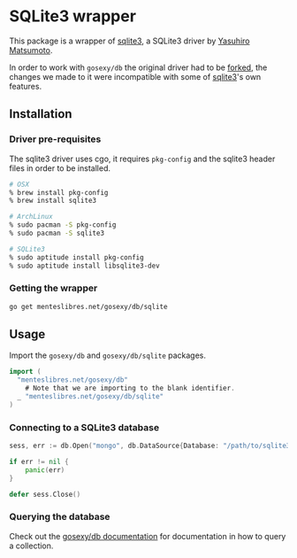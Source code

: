 # SQLite3 wrapper

This package is a wrapper of [sqlite3](https://github.com/mattn/go-sqlite3), a
SQLite3 driver by [Yasuhiro Matsumoto](http://mattn.kaoriya.net/).

In order to work with `gosexy/db` the original driver had to be
[forked][1], the changes we made to it were incompatible with some of
[sqlite3][1]'s own features.

## Installation

### Driver pre-requisites

The sqlite3 driver uses cgo, it requires `pkg-config` and the sqlite3 header
files in order to be installed.

```sh
# OSX
% brew install pkg-config
% brew install sqlite3

# ArchLinux
% sudo pacman -S pkg-config
% sudo pacman -S sqlite3

# SQLite3
% sudo aptitude install pkg-config
% sudo aptitude install libsqlite3-dev
```

### Getting the wrapper

```sh
go get menteslibres.net/gosexy/db/sqlite
```

## Usage

Import the `gosexy/db` and `gosexy/db/sqlite` packages.

```go
import (
  "menteslibres.net/gosexy/db"
	# Note that we are importing to the blank identifier.
  _ "menteslibres.net/gosexy/db/sqlite"
)
```

### Connecting to a SQLite3 database

```go
sess, err := db.Open("mongo", db.DataSource{Database: "/path/to/sqlite3.db", ...})

if err != nil {
	panic(err)
}

defer sess.Close()
```

### Querying the database

Check out the [gosexy/db documentation](/gosexy/db) for documentation in how to query
a collection.

[1]: https://github.com/xiam/gosqlite3
